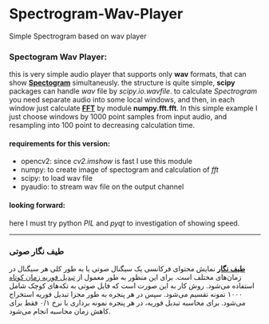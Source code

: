 # Spectrogram-Wav-Player
Simple Spectrogram based on wav player

### Spectogram Wav Player:
this is very simple audio player that supports only **wav** formats, that can show [**Spectogram**][1] simultaneusly.
the structure is quite simple, **scipy** packages can handle *wav* file by *scipy.io.wavfile*. 
to calculate *Spectrogram* you need separate audio into some local windows, and then, in each window just calculate [**FFT**][2] by module **numpy.fft.fft**.
In this simple example I just choose windows by 1000 point samples from input audio, and resampling into 100 point to decreasing calculation time. 

#### requirements for this version:
* opencv2: since *cv2.imshow* is fast I use this module
* numpy:  to create image of spectogram and calculation of *fft*
* scipy: to load wav file
* pyaudio: to stream wav file on the output channel

#### looking forward:
here I must try python *PIL* and *pyqt* to investigation of showing speed.



***
<p style="direction:rtl;text-align:right"> <h3> طیف نگار صوتی </h3> </p>

**[طیف نگار][1]**
نمایش محتوای فرکانسی یک سیگنال صوتی یا به طور کلی هر سیگنال در زمان‌های مختلف است. برای این منظور به طور معمول از 
[تبدیل فوریه زمان کوتاه][3]
استفاده می‌شود.
روش کار به این صورت است که فایل صوتی به تکه‌های کوچک شامل ۱۰۰۰ نمونه تقسیم می‌شود. سپس در هر پنجره به طور مجزا تبدیل فوریه استخراج می‌شود.
برای محاسبه تبدیل فوریه، در هر پنجره نمونه برداری با نرخ ۰/۱ فقط برای کاهش زمان محاسبه انجام می‌شود. 
 


[1]: https://en.wikipedia.org/wiki/Spectrogram
[2]: https://en.wikipedia.org/wiki/Fast_Fourier_transform
[3]: https://fa.wikipedia.org/wiki/%D8%AA%D8%A8%D8%AF%DB%8C%D9%84_%D9%81%D9%88%D8%B1%DB%8C%D9%87_%D8%B2%D9%85%D8%A7%D9%86_%DA%A9%D9%88%D8%AA%D8%A7%D9%87
